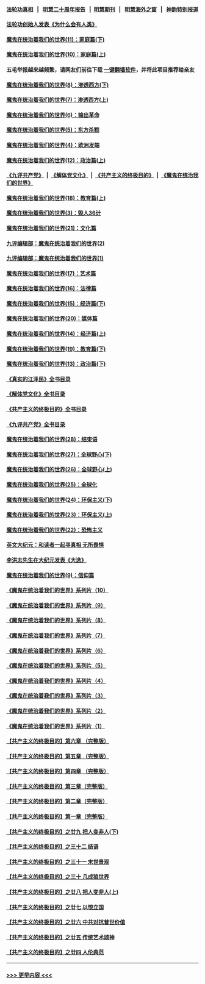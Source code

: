 #### [法轮功真相](https://github.com/gfw-breaker/truth/blob/master/README.md?t=0) &nbsp;&nbsp;|&nbsp;&nbsp; [明慧二十周年报告](https://github.com/gfw-breaker/mh-reports/blob/master/README.md?t=0) &nbsp;&nbsp;|&nbsp;&nbsp;[明慧期刊](https://github.com/gfw-breaker/mh-qikan) &nbsp;&nbsp;|&nbsp;&nbsp; [明慧海外之窗](https://github.com/gfw-breaker/mh-news/blob/master/README.md?t=0) &nbsp;&nbsp;|&nbsp;&nbsp; [神韵特别报道](https://github.com/gfw-breaker/mh-news/blob/master/shenyun.md?t=0)
#### [法轮功创始人发表《为什么会有人类》](../pages/nsc422/n13912117.md?t=04101843) 
#### [魔鬼在统治着我们的世界(11)：家庭篇(下)](../pages/nsc422/n10440961.md?t=04101843) 
#### [魔鬼在统治着我们的世界(10)：家庭篇(上)](../pages/nsc422/n10435448.md?t=04101843) 
#### 五毛举报越来越频繁，请网友们前往下载 [一键翻墙软件](https://github.com/gfw-breaker/ssr-accounts)，并将此项目推荐给亲友
#### [魔鬼在统治着我们的世界(8)：渗透西方(下)](../pages/nsc422/n10429603.md?t=04101843) 
#### [魔鬼在统治着我们的世界(7)：渗透西方(上)](../pages/nsc422/n10426013.md?t=04101843) 
#### [魔鬼在统治着我们的世界(6)：输出革命](../pages/nsc422/n10421536.md?t=04101843) 
#### [魔鬼在统治着我们的世界(5)：东方杀戮](../pages/nsc422/n10417707.md?t=04101843) 
#### [魔鬼在统治着我们的世界(4)：欧洲发端](../pages/nsc422/n10414890.md?t=04101843) 
#### [魔鬼在统治着我们的世界(12)：政治篇(上)](../pages/nsc422/n10444576.md?t=04101843) 
#### [《九评共产党》](https://github.com/begood0513/9ping.md/blob/master/README.md) &nbsp;|&nbsp; [《解体党文化》](../../../../jtdwh.md/blob/master/README.md)  &nbsp;|&nbsp; [《共产主义的终极目的》](../../../../gczydzjmd.md/blob/master/README.md) &nbsp;|&nbsp; [《魔鬼在统治我们的世界》](../../../../mgztzwmdsj.md/blob/master/README.md) 
#### [魔鬼在统治着我们的世界(18)：教育篇(上)](../pages/nsc422/n10526970.md?t=04101843) 
#### [魔鬼在统治着我们的世界(3)：毁人36计](../pages/nsc422/n10411583.md?t=04101843) 
#### [魔鬼在统治着我们的世界(21)：文化篇](../pages/nsc422/n10597706.md?t=04101843) 
#### [九评编辑部：魔鬼在统治着我们的世界(2)](../pages/nsc422/n10410036.md?t=04101843) 
#### [九评编辑部：魔鬼在统治着我们的世界(1)](../pages/nsc422/n10406825.md?t=04101843) 
#### [魔鬼在统治着我们的世界(17)：艺术篇](../pages/nsc422/n10499093.md?t=04101843) 
#### [魔鬼在统治着我们的世界(16)：法律篇](../pages/nsc422/n10485969.md?t=04101843) 
#### [魔鬼在统治着我们的世界(15)：经济篇(下)](../pages/nsc422/n10469975.md?t=04101843) 
#### [魔鬼在统治着我们的世界(20)：媒体篇](../pages/nsc422/n10586579.md?t=04101843) 
#### [魔鬼在统治着我们的世界(14)：经济篇(上)](../pages/nsc422/n10457370.md?t=04101843) 
#### [魔鬼在统治着我们的世界(19)：教育篇(下)](../pages/nsc422/n10564808.md?t=04101843) 
#### [魔鬼在统治着我们的世界(13)：政治篇(下)](../pages/nsc422/n10448270.md?t=04101843) 
#### [《真实的江泽民》全书目录](../pages/nsc422/n13721399.md?t=04101843) 
#### [《解体党文化》全书目录](../pages/nsc422/n13721157.md?t=04101843) 
#### [《共产主义的终极目的》全书目录](../pages/nsc422/n13721048.md?t=04101843) 
#### [《九评共产党》全书目录](../pages/nsc422/n13708085.md?t=04101843) 
#### [魔鬼在统治着我们的世界(28)：结束语](../pages/nsc422/n10936246.md?t=04101843) 
#### [魔鬼在统治着我们的世界(27)：全球野心(下)](../pages/nsc422/n10928319.md?t=04101843) 
#### [魔鬼在统治着我们的世界(26)：全球野心(上)](../pages/nsc422/n10900318.md?t=04101843) 
#### [魔鬼在统治着我们的世界(25)：全球化](../pages/nsc422/n10788205.md?t=04101843) 
#### [魔鬼在统治着我们的世界(24)：环保主义(下)](../pages/nsc422/n10695307.md?t=04101843) 
#### [魔鬼在统治着我们的世界(23)：环保主义(上)](../pages/nsc422/n10688613.md?t=04101843) 
#### [魔鬼在统治着我们的世界(22)：恐怖主义](../pages/nsc422/n10614727.md?t=04101843) 
#### [英文大纪元：和读者一起寻真相 无所畏惧](../pages/nsc422/n12542027.md?t=04101843) 
#### [李洪志先生在大纪元发表《大选》](../pages/nsc422/n12534746.md?t=04101843) 
#### [魔鬼在统治着我们的世界(9)：信仰篇](../pages/nsc422/n10432159.md?t=04101843) 
#### [《魔鬼在统治着我们的世界》系列片（10）](../pages/nsc422/n12292670.md?t=04101843) 
#### [《魔鬼在统治着我们的世界》系列片（9）](../pages/nsc422/n12290859.md?t=04101843) 
#### [《魔鬼在统治着我们的世界》系列片（8）](../pages/nsc422/n12287445.md?t=04101843) 
#### [《魔鬼在统治着我们的世界》系列片（7）](../pages/nsc422/n12283425.md?t=04101843) 
#### [《魔鬼在统治着我们的世界》系列片（6）](../pages/nsc422/n12282314.md?t=04101843) 
#### [《魔鬼在统治着我们的世界》系列片（5）](../pages/nsc422/n12281419.md?t=04101843) 
#### [《魔鬼在统治着我们的世界》系列片（4）](../pages/nsc422/n12274024.md?t=04101843) 
#### [《魔鬼在统治着我们的世界》系列片（3）](../pages/nsc422/n12271322.md?t=04101843) 
#### [《魔鬼在统治着我们的世界》系列片（2）](../pages/nsc422/n12269049.md?t=04101843) 
#### [《魔鬼在统治着我们的世界》系列片（1）](../pages/nsc422/n12267575.md?t=04101843) 
#### [【共产主义的终极目的】第六章 （完整版）](../pages/nsc422/n11428913.md?t=04101843) 
#### [【共产主义的终极目的】第五章 （完整版）](../pages/nsc422/n11428912.md?t=04101843) 
#### [【共产主义的终极目的】第四章 （完整版）](../pages/nsc422/n11428907.md?t=04101843) 
#### [【共产主义的终极目的】第三章（完整版）](../pages/nsc422/n11428848.md?t=04101843) 
#### [【共产主义的终极目的】第二章（完整版）](../pages/nsc422/n11428831.md?t=04101843) 
#### [【共产主义的终极目的】第一章（完整版）](../pages/nsc422/n11417651.md?t=04101843) 
#### [【共产主义的终极目的】之廿九 把人变非人(下)](../pages/nsc422/n11344140.md?t=04101843) 
#### [【共产主义的终极目的】之三十二 结语](../pages/nsc422/n11360535.md?t=04101843) 
#### [【共产主义的终极目的】之三十一 末世景观](../pages/nsc422/n11351129.md?t=04101843) 
#### [【共产主义的终极目的】之三十 几成狼世界](../pages/nsc422/n11348280.md?t=04101843) 
#### [【共产主义的终极目的】之廿八 把人变非人(上)](../pages/nsc422/n11340492.md?t=04101843) 
#### [【共产主义的终极目的】之廿七 以恨立国](../pages/nsc422/n11336944.md?t=04101843) 
#### [【共产主义的终极目的】之廿六 中共对抗普世价值](../pages/nsc422/n11324785.md?t=04101843) 
#### [【共产主义的终极目的】之廿五 传统艺术颂神](../pages/nsc422/n11296396.md?t=04101843) 
#### [【共产主义的终极目的】之廿四 人伦典范](../pages/nsc422/n11296397.md?t=04101843) 

----
#### [ >>> 更早内容 <<< ](../indexes/nsc422-earlier.md)
